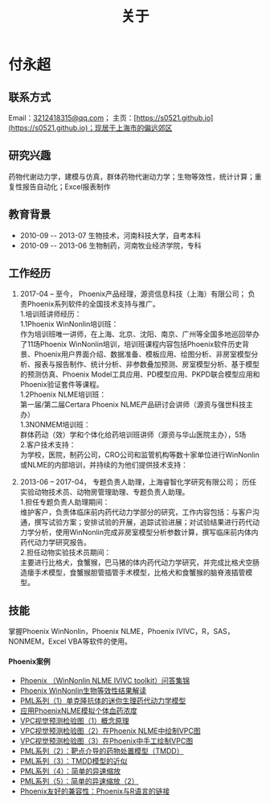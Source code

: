 ﻿---
title: "关于"
slug: "cn/vitae"
---

# 付永超

## 联系方式
Email：3212418315@qq.com；
主页：[https://s0521.github.io](https://s0521.github.io)；现居于上海市的偏远郊区

## 研究兴趣
药物代谢动力学，建模与仿真，群体药物代谢动力学；生物等效性，统计计算；重复性报告自动化；Excel报表制作

## 教育背景
* 2010-09 -- 2013-07
生物技术，河南科技大学，自考本科
* 2010-09 -- 2013-06
生物制药，河南牧业经济学院，专科

## 工作经历
1. 2017-04 – 至今，
Phoenix产品经理，源资信息科技（上海）有限公司；
负责Phoenix系列软件的全国技术支持与推广。  
1.培训班讲师经历：  
1.1Phoenix WinNonlin培训班：  
作为培训班唯一讲师，在上海、北京、沈阳、南京、广州等全国多地巡回举办了11场Phoenix WinNonlin培训，培训班课程内容包括Phoenix软件历史背景、Phoenix用户界面介绍、数据准备、模板应用、绘图分析、非房室模型分析、报表与报告制作、统计分析、非参数叠加预测、房室模型分析、基于模型的预测仿真、Phoenix Model工具应用、PD模型应用、PKPD联合模型应用和Phoenix验证套件等课程。  
1.2Phoenix NLME培训班：  
第一届/第二届Certara Phoenix NLME产品研讨会讲师（源资与强世科技主办）  
1.3NONMEM培训班：  
群体药动（效）学和个体化给药培训班讲师（源资与华山医院主办），5场  
2.客户技术支持：  
为学校，医院，制药公司，CRO公司和监管机构等数十家单位进行WinNonlin或NLME的内部培训，并持续的为他们提供技术支持：

2. 2013-06 – 2017-04，
专题负责人助理，上海睿智化学研究有限公司；
历任实验动物技术员、动物房管理助理、专题负责人助理。  
1.担任专题负责人助理期间：  
维护客户，负责体临床前内药代动力学部分的研究，工作内容包括：与客户沟通，撰写试验方案；安排试验的开展，追踪试验进展；对试验结果进行药代动力学分析，使用WinNonlin完成非房室模型分析参数计算，撰写临床前内体内药代动力学研究报告。  
2.担任动物实验技术员期间：  
主要进行比格犬，食蟹猴，巴马猪的体内药代动力学研究，并完成比格犬空肠造瘘手术模型，食蟹猴胆管插管手术模型，比格犬和食蟹猴的脑脊液插管模型。

## 技能
掌握Phoenix WinNonlin，Phoenix NLME，Phoenix IVIVC，R，SAS，NONMEM，Excel VBA等软件的使用。

#### Phoenix案例
- [Phoenix （WinNonlin NLME IVIVC toolkit）问答集锦](http://www.tri-ibiotech.com.cn/Appofcase/n607.html)
- [Phoenix WinNonlin生物等效性结果解读](http://www.tri-ibiotech.com.cn/Appofcase/n683.html)
- [PML系列（1）单克隆抗体的迷你生理药代动力学模型](http://www.tri-ibiotech.com.cn/Appofcase/n691.html)
- [应用PhoenixNLME模拟个体血药浓度](http://www.tri-ibiotech.com.cn/Appofcase/n770.html)
- [VPC视觉预测检验图（1）概念原理](http://www.tri-ibiotech.com.cn/Appofcase/n737.html)
- [VPC视觉预测检验图（2）在Phoenix NLME中绘制VPC图](http://www.tri-ibiotech.com.cn/Appofcase/n738.html)
- [VPC视觉预测检验图（3）在Phoenix中手工绘制VPC图](http://www.tri-ibiotech.com.cn/Appofcase/n796.html)
- [PML系列（2）：靶点介导的药物处置模型（TMDD）](http://www.tri-ibiotech.com.cn/Appofcase/n700.html)
- [PML系列（3）：TMDD模型的近似](http://www.tri-ibiotech.com.cn/Appofcase/n707.html)
- [PML系列（4）：简单的异速缩放](http://www.tri-ibiotech.com.cn/Appofcase/n813.html)
- [PML系列（5）：简单的异速缩放（2）](http://www.tri-ibiotech.com.cn/Appofcase/n840.html)
- [Phoenix友好的兼容性：Phoenix与R语言的链接](http://www.tri-ibiotech.com.cn/Appofcase/n797.html)



